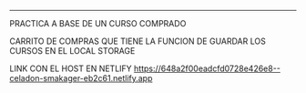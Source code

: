 ***********************
PRACTICA A BASE DE UN CURSO COMPRADO

CARRITO DE COMPRAS QUE TIENE LA FUNCION DE GUARDAR LOS CURSOS EN EL LOCAL STORAGE

LINK CON EL HOST EN NETLIFY
https://648a2f00eadcfd0728e426e8--celadon-smakager-eb2c61.netlify.app